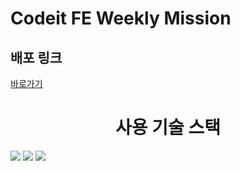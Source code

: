 # Codeit FE Weekly Mission

## 배포 링크

[바로가기](https://weekly-codeit-henry.netlify.app/)

<div style="text-align: center;"><h1>사용 기술 스택</h1></div>

<div>
	<img src="https://img.shields.io/badge/html5-E34F26?style=for-the-badge&logo=html5&logoColor=white">
  <img src="https://img.shields.io/badge/css-1572B6?style=for-the-badge&logo=css3&logoColor=white"> 
  <img src="https://img.shields.io/badge/github-181717?style=for-the-badge&logo=github&logoColor=white">
</div>
